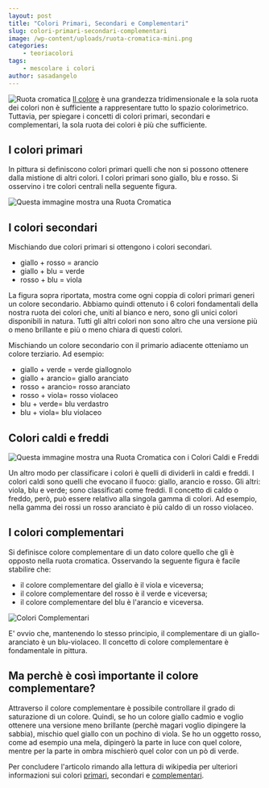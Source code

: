 ```yaml
---
layout: post
title: "Colori Primari, Secondari e Complementari"
slug: colori-primari-secondari-complementari
image: /wp-content/uploads/ruota-cromatica-mini.png
categories:
    - teoriacolori
tags:
    - mescolare i colori
author: sasadangelo
---
```


![Ruota cromatica](https://www.disegnoepittura.it/wp-content/uploads/ruota-cromatica-mini.png "Colori Primari, Secondari e Complementari") [Il colore](https://www.disegnoepittura.it/colore/ "Colore") è una grandezza tridimensionale e la sola ruota dei colori non è sufficiente a rappresentare tutto lo spazio colorimetrico. Tuttavia, per spiegare i concetti di colori primari, secondari e complementari, la sola ruota dei colori è più che sufficiente.

## I colori primari

In pittura si definiscono colori primari quelli che non si possono ottenere dalla mistione di altri colori. I colori primari sono giallo, blu e rosso. Si osservino i tre colori centrali nella seguente figura.

![Questa immagine mostra una Ruota Cromatica](https://www.disegnoepittura.it/wp-content/uploads/ruota-cromatica.png "Ruota Cromatica")

## I colori secondari

Mischiando due colori primari si ottengono i colori secondari.

- giallo + rosso = arancio
- giallo + blu = verde
- rosso + blu = viola

La figura sopra riportata, mostra come ogni coppia di colori primari generi un colore secondario. Abbiamo quindi ottenuto i 6 colori fondamentali della nostra ruota dei colori che, uniti al bianco e nero, sono gli unici colori disponibili in natura. Tutti gli altri colori non sono altro che una versione più o meno brillante e più o meno chiara di questi colori.

Mischiando un colore secondario con il primario adiacente otteniamo un colore terziario. Ad esempio:

- giallo + verde = verde giallognolo
- giallo + arancio= giallo aranciato
- rosso + arancio= rosso aranciato
- rosso + viola= rosso violaceo
- blu + verde= blu verdastro
- blu + viola= blu violaceo

## Colori caldi e freddi

![Questa immagine mostra una Ruota Cromatica con i Colori Caldi e Freddi](https://www.disegnoepittura.it/wp-content/uploads/colori-caldi-freddi.png "Colori Caldi e Freddi")

Un altro modo per classificare i colori è quelli di dividerli in caldi e freddi. I colori caldi sono quelli che evocano il fuoco: giallo, arancio e rosso. Gli altri: viola, blu e verde; sono classificati come freddi. Il concetto di caldo o freddo, però, può essere relativo alla singola gamma di colori. Ad esempio, nella gamma dei rossi un rosso aranciato è più caldo di un rosso violaceo.

## I colori complementari

Si definisce colore complementare di un dato colore quello che gli è opposto nella ruota cromatica. Osservando la seguente figura è facile stabilire che:

- il colore complementare del giallo è il viola e viceversa;
- il colore complementare del rosso è il verde e viceversa;
- il colore complementare del blu è l'arancio e viceversa.

![Colori Complementari](https://www.disegnoepittura.it/wp-content/uploads/colori-complementari.jpg)

E' ovvio che, mantenendo lo stesso principio, il complementare di un giallo-aranciato è un blu-violaceo. Il concetto di colore complementare è fondamentale in pittura.

## Ma perchè è così importante il colore complementare?

Attraverso il colore complementare è possibile controllare il grado di saturazione di un colore. Quindi, se ho un colore giallo cadmio e voglio ottenere una versione meno brillante (perchè magari voglio dipingere la sabbia), mischio quel giallo con un pochino di viola. Se ho un oggetto rosso, come ad esempio una mela, dipingerò la parte in luce con quel colore, mentre per la parte in ombra mischierò quel color con un pò di verde.

Per concludere l'articolo rimando alla lettura di wikipedia per ulteriori informazioni sui colori [primari](https://it.wikipedia.org/wiki/Colore_primario "Colori Primari su Wikipedia"), secondari e [complementari](https://it.wikipedia.org/wiki/Colori_complementari "Colori Complementari su Wikipedia").
